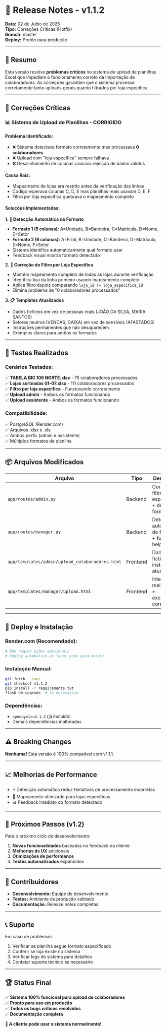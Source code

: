 # 🚀 Release Notes - v1.1.2

**Data:** 02 de Julho de 2025  
**Tipo:** Correções Críticas (Hotfix)  
**Branch:** master  
**Deploy:** Pronto para produção  

---

## 🎯 **Resumo**

Esta versão resolve **problemas críticos** no sistema de upload de planilhas Excel que impediam o funcionamento correto da importação de colaboradores. As correções garantem que o sistema processe corretamente tanto uploads gerais quanto filtrados por loja específica.

---

## 🔧 **Correções Críticas**

### 📊 **Sistema de Upload de Planilhas - CORRIGIDO**

#### **Problema Identificado:**
- ❌ Sistema detectava formato corretamente mas processava **0 colaboradores** 
- ❌ Upload com "loja específica" sempre falhava
- ❌ Desalinhamento de colunas causava rejeição de dados válidos

#### **Causa Raiz:**
- Mapeamento de lojas era restrito antes da verificação das linhas
- Código esperava colunas C, D, E mas planilhas reais usavam D, E, F
- Filtro por loja específica quebrava o mapeamento completo

#### **Soluções Implementadas:**

**1. 🎯 Detecção Automática de Formato**
- **Formato 1 (5 colunas):** A=Unidade, B=Bandeira, C=Matrícula, D=Nome, E=Setor
- **Formato 2 (6 colunas):** A=Filial, B=Unidade, C=Bandeira, D=Matrícula, E=Nome, F=Setor
- Sistema identifica automaticamente qual formato usar
- Feedback visual mostra formato detectado

**2. 🏪 Correção do Filtro por Loja Específica**
- Mantém mapeamento completo de todas as lojas durante verificação
- Identifica loja da linha primeiro usando mapeamento completo  
- Aplica filtro depois comparando `loja_id != loja_especifica_id`
- Elimina problema de "0 colaboradores processados"

**3. 📋 Templates Atualizados**
- Dados fictícios em vez de pessoas reais (JOÃO DA SILVA, MARIA SANTOS)
- Setores neutros (VENDAS, CAIXA) em vez de sensíveis (AFASTADOS)
- Instruções permanentes que não desaparecem
- Exemplos claros para ambos os formatos

---

## 🧪 **Testes Realizados**

### **Cenários Testados:**
✅ **TABELA BIG 106 NORTE.xlsx** - 75 colaboradores processados  
✅ **Lojas sorteadas 01-07.xlsx** - 111 colaboradores processados  
✅ **Filtro por loja específica** - Funcionando corretamente  
✅ **Upload admin** - Ambos os formatos funcionando  
✅ **Upload assistente** - Ambos os formatos funcionando  

### **Compatibilidade:**
✅ PostgreSQL (Render.com)  
✅ Arquivos .xlsx e .xls  
✅ Ambos perfis (admin e assistente)  
✅ Múltiplos formatos de planilha  

---

## 📦 **Arquivos Modificados**

| Arquivo | Tipo | Descrição |
|---------|------|-----------|
| `app/routes/admin.py` | Backend | Correção filtro loja específica + detecção formato |
| `app/routes/manager.py` | Backend | Detecção automática de formato + função helper |
| `app/templates/admin/upload_colaboradores.html` | Frontend | Dados fictícios + instruções atualizadas |
| `app/templates/manager/upload.html` | Frontend | Interface melhorada + exemplos corretos |

---

## 🚀 **Deploy e Instalação**

### **Render.com (Recomendado):**
```bash
# Não requer ações adicionais
# Deploy automático ao fazer push para master
```

### **Instalação Manual:**
```bash
git fetch --tags
git checkout v1.1.2
pip install -r requirements.txt
flask db upgrade  # Se necessário
```

### **Dependências:**
- `openpyxl==3.1.2` (já incluído)
- Demais dependências inalteradas

---

## ⚠️ **Breaking Changes**

**Nenhuma!** Esta versão é 100% compatível com v1.1.1.

---

## 📈 **Melhorias de Performance**

- ⚡ Detecção automática reduz tentativas de processamento incorretas
- 🎯 Mapeamento otimizado para lojas específicas  
- 📊 Feedback imediato do formato detectado

---

## 🔄 **Próximos Passos (v1.2)**

Para o próximo ciclo de desenvolvimento:

1. **Novas funcionalidades** baseadas no feedback da cliente
2. **Melhorias de UX** adicionais
3. **Otimizações de performance**
4. **Testes automatizados** expandidos

---

## 👥 **Contribuidores**

- **Desenvolvimento:** Equipe de desenvolvimento
- **Testes:** Ambiente de produção validado
- **Documentação:** Release notes completas

---

## 📞 **Suporte**

Em caso de problemas:

1. Verificar se planilha segue formato especificado
2. Conferir se loja existe no sistema  
3. Verificar logs do sistema para detalhes
4. Contatar suporte técnico se necessário

---

## 🏆 **Status Final**

✅ **Sistema 100% funcional para upload de colaboradores**  
✅ **Pronto para uso em produção**  
✅ **Todos os bugs críticos resolvidos**  
✅ **Documentação completa**

**🎉 A cliente pode usar o sistema normalmente!** 